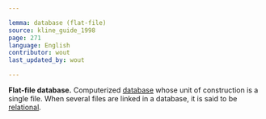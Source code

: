 ```yaml
---

lemma: database (flat-file)
source: kline_guide_1998
page: 271
language: English
contributor: wout
last_updated_by: wout

---
```


**Flat-file database.** Computerized [database](database.html) whose unit of construction is a single file. When several files are linked in a database, it is said to be [relational](databaseRelational.html).
